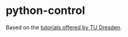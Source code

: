 # python-control
Based on the [tutorials offered by TU Dresden](https://github.com/TUD-RST/pytutorials).
